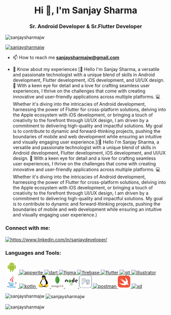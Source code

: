 <h1 align="center">Hi 👋, I'm Sanjay Sharma</h1>
<h3 align="center">Sr. Android Developer & Sr.Flutter Developer</h3>

<p align="left"> <img src="https://komarev.com/ghpvc/?username=sanjaysharmajw&label=Profile%20views&color=0e75b6&style=flat" alt="sanjaysharmajw" /> </p>

<p align="left"> <a href="https://github.com/ryo-ma/github-profile-trophy"><img src="https://github-profile-trophy.vercel.app/?username=sanjaysharmajw" alt="sanjaysharmajw" /></a> </p>

- 📫 How to reach me **sanjaysharmajw@gmail.com**

- 📄 Know about my experiences [👋 Hello I'm Sanjay Sharma, a versatile and passionate technologist with a unique blend of skills in Android development, Flutter development, iOS development, and UI/UX design. 🚀 With a keen eye for detail and a love for crafting seamless user experiences, I thrive on the challenges that come with creating innovative and user-friendly applications across multiple platforms. 💻 Whether it's diving into the intricacies of Android development, harnessing the power of Flutter for cross-platform solutions, delving into the Apple ecosystem with iOS development, or bringing a touch of creativity to the forefront through UI/UX design, I am driven by a commitment to delivering high-quality and impactful solutions. My goal is to contribute to dynamic and forward-thinking projects, pushing the boundaries of mobile and web development while ensuring an intuitive and visually engaging user experience.](👋 Hello I'm Sanjay Sharma, a versatile and passionate technologist with a unique blend of skills in Android development, Flutter development, iOS development, and UI/UX design. 🚀 With a keen eye for detail and a love for crafting seamless user experiences, I thrive on the challenges that come with creating innovative and user-friendly applications across multiple platforms. 💻 Whether it's diving into the intricacies of Android development, harnessing the power of Flutter for cross-platform solutions, delving into the Apple ecosystem with iOS development, or bringing a touch of creativity to the forefront through UI/UX design, I am driven by a commitment to delivering high-quality and impactful solutions. My goal is to contribute to dynamic and forward-thinking projects, pushing the boundaries of mobile and web development while ensuring an intuitive and visually engaging user experience.)

<h3 align="left">Connect with me:</h3>
<p align="left">
<a href="https://linkedin.com/in/https://www.linkedin.com/in/sanjaydeveloper/" target="blank"><img align="center" src="https://raw.githubusercontent.com/rahuldkjain/github-profile-readme-generator/master/src/images/icons/Social/linked-in-alt.svg" alt="https://www.linkedin.com/in/sanjaydeveloper/" height="30" width="40" /></a>
</p>

<h3 align="left">Languages and Tools:</h3>
<p align="left"> <a href="https://developer.android.com" target="_blank" rel="noreferrer"> <img src="https://raw.githubusercontent.com/devicons/devicon/master/icons/android/android-original-wordmark.svg" alt="android" width="40" height="40"/> </a> <a href="https://appwrite.io" target="_blank" rel="noreferrer"> <img src="https://www.vectorlogo.zone/logos/appwriteio/appwriteio-icon.svg" alt="appwrite" width="40" height="40"/> </a> <a href="https://dart.dev" target="_blank" rel="noreferrer"> <img src="https://www.vectorlogo.zone/logos/dartlang/dartlang-icon.svg" alt="dart" width="40" height="40"/> </a> <a href="https://www.figma.com/" target="_blank" rel="noreferrer"> <img src="https://www.vectorlogo.zone/logos/figma/figma-icon.svg" alt="figma" width="40" height="40"/> </a> <a href="https://firebase.google.com/" target="_blank" rel="noreferrer"> <img src="https://www.vectorlogo.zone/logos/firebase/firebase-icon.svg" alt="firebase" width="40" height="40"/> </a> <a href="https://flutter.dev" target="_blank" rel="noreferrer"> <img src="https://www.vectorlogo.zone/logos/flutterio/flutterio-icon.svg" alt="flutter" width="40" height="40"/> </a> <a href="https://git-scm.com/" target="_blank" rel="noreferrer"> <img src="https://www.vectorlogo.zone/logos/git-scm/git-scm-icon.svg" alt="git" width="40" height="40"/> </a> <a href="https://www.adobe.com/in/products/illustrator.html" target="_blank" rel="noreferrer"> <img src="https://www.vectorlogo.zone/logos/adobe_illustrator/adobe_illustrator-icon.svg" alt="illustrator" width="40" height="40"/> </a> <a href="https://www.java.com" target="_blank" rel="noreferrer"> <img src="https://raw.githubusercontent.com/devicons/devicon/master/icons/java/java-original.svg" alt="java" width="40" height="40"/> </a> <a href="https://kotlinlang.org" target="_blank" rel="noreferrer"> <img src="https://www.vectorlogo.zone/logos/kotlinlang/kotlinlang-icon.svg" alt="kotlin" width="40" height="40"/> </a> <a href="https://www.linux.org/" target="_blank" rel="noreferrer"> <img src="https://raw.githubusercontent.com/devicons/devicon/master/icons/linux/linux-original.svg" alt="linux" width="40" height="40"/> </a> <a href="https://www.mongodb.com/" target="_blank" rel="noreferrer"> <img src="https://raw.githubusercontent.com/devicons/devicon/master/icons/mongodb/mongodb-original-wordmark.svg" alt="mongodb" width="40" height="40"/> </a> <a href="https://nodejs.org" target="_blank" rel="noreferrer"> <img src="https://raw.githubusercontent.com/devicons/devicon/master/icons/nodejs/nodejs-original-wordmark.svg" alt="nodejs" width="40" height="40"/> </a> <a href="https://www.photoshop.com/en" target="_blank" rel="noreferrer"> <img src="https://raw.githubusercontent.com/devicons/devicon/master/icons/photoshop/photoshop-line.svg" alt="photoshop" width="40" height="40"/> </a> <a href="https://postman.com" target="_blank" rel="noreferrer"> <img src="https://www.vectorlogo.zone/logos/getpostman/getpostman-icon.svg" alt="postman" width="40" height="40"/> </a> <a href="https://developer.apple.com/swift/" target="_blank" rel="noreferrer"> <img src="https://raw.githubusercontent.com/devicons/devicon/master/icons/swift/swift-original.svg" alt="swift" width="40" height="40"/> </a> <a href="https://www.adobe.com/products/xd.html" target="_blank" rel="noreferrer"> <img src="https://cdn.worldvectorlogo.com/logos/adobe-xd.svg" alt="xd" width="40" height="40"/> </a> </p>

<p><img align="left" src="https://github-readme-stats.vercel.app/api/top-langs?username=sanjaysharmajw&show_icons=true&locale=en&layout=compact" alt="sanjaysharmajw" /></p>

<p>&nbsp;<img align="center" src="https://github-readme-stats.vercel.app/api?username=sanjaysharmajw&show_icons=true&locale=en" alt="sanjaysharmajw" /></p>

<p><img align="center" src="https://github-readme-streak-stats.herokuapp.com/?user=sanjaysharmajw&" alt="sanjaysharmajw" /></p>
